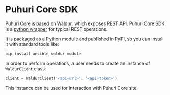 # Puhuri Core SDK

Puhuri Core is based on Waldur, which exposes REST API. Puhuri Core SDK is a [python wrapper](https://github.com/waldur/ansible-waldur-module/blob/develop/waldur_client.py) for typical REST operations.

It is packaged as a Python module and published in PyPI, so you can install it with standard tools like:

```sh
pip install ansible-waldur-module
```

In order to perform operations, a user needs to create an instance of `WaldurClient` class:

```python
client = WaldurClient('<api-url>', '<api-token>')
```

This instance can be used for interaction with Puhuri Core site.
